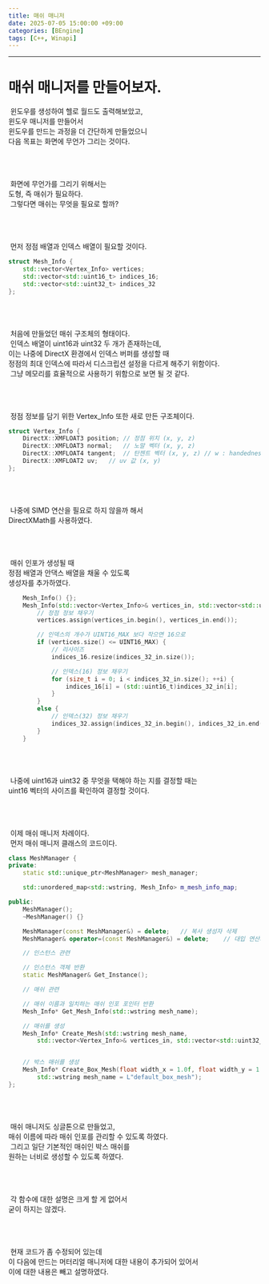 ```yaml
---
title: 매쉬 매니저
date: 2025-07-05 15:00:00 +09:00
categories: [BEngine]
tags: [C++, Winapi]
---
```


---
# 매쉬 매니저를 만들어보자.
&nbsp;윈도우를 생성하여 헬로 월드도 출력해보았고,<br>
윈도우 매니저를 만들어서<br>
윈도우를 만드는 과정을 더 간단하게 만들었으니<br>
다음 목표는 화면에 무언가 그리는 것이다.

<br><br><br>&nbsp;화면에 무언가를 그리기 위해서는<br>
도형, 즉 매쉬가 필요하다.<br>
&nbsp;그렇다면 매쉬는 무엇을 필요로 할까?

<br><br><br>&nbsp;먼저 정점 배열과 인덱스 배열이 필요할 것이다.

```cpp
struct Mesh_Info {
	std::vector<Vertex_Info> vertices;
	std::vector<std::uint16_t> indices_16;
	std::vector<std::uint32_t> indices_32
};
```

<br><br><br>&nbsp;처음에 만들었던 매쉬 구조체의 형태이다.<br>
&nbsp;인덱스 배열이 uint16과 uint32 두 개가 존재하는데,<br>
이는 나중에 DirectX 환경에서 인덱스 버퍼를 생성할 때<br>
정점의 최대 인덱스에 따라서 디스크립션 설정을 다르게 해주기 위함이다.<br>
&nbsp;그냥 메모리를 효율적으로 사용하기 위함으로 보면 될 것 같다.

<br><br><br>&nbsp;정점 정보를 담기 위한 Vertex_Info 또한 새로 만든 구조체이다.

```cpp
struct Vertex_Info {
	DirectX::XMFLOAT3 position;	// 정점 위치 (x, y, z)
	DirectX::XMFLOAT3 normal;	// 노말 벡터 (x, y, z)
	DirectX::XMFLOAT4 tangent;	// 탄젠트 벡터 (x, y, z) // w : handedness
	DirectX::XMFLOAT2 uv;	// uv 값 (x, y)
};
```

<br><br><br>&nbsp;나중에 SIMD 연산을 필요로 하지 않을까 해서<br>
DirectXMath를 사용하였다.

<br><br><br>&nbsp;매쉬 인포가 생성될 때<br>
정점 배열과 안댁스 배열을 채울 수 있도록<br>
생성자를 추가하였다.

```cpp
	Mesh_Info() {};
	Mesh_Info(std::vector<Vertex_Info>& vertices_in, std::vector<std::uint32_t>& indices_32_in) {
		// 정점 정보 채우기
		vertices.assign(vertices_in.begin(), vertices_in.end());

		// 인덱스의 개수가 UINT16_MAX 보다 작으면 16으로
		if (vertices.size() <= UINT16_MAX) {
			// 리사이즈
			indices_16.resize(indices_32_in.size());

			// 인덱스(16) 정보 채우기
			for (size_t i = 0; i < indices_32_in.size(); ++i) {
				indices_16[i] = (std::uint16_t)indices_32_in[i];
			}
		}
		else {
			// 인덱스(32) 정보 채우기
			indices_32.assign(indices_32_in.begin(), indices_32_in.end());
		}
	}
```

<br><br><br>&nbsp;나중에 uint16과 uint32 중 무엇을 택해야 하는 지를 결정할 때는<br>
uint16 벡터의 사이즈를 확인하여 결정할 것이다.

<br><br><br>&nbsp;이제 매쉬 매니저 차례이다.<br>
&nbsp;먼저 매쉬 매니저 클래스의 코드이다.

```cpp
class MeshManager {
private:
	static std::unique_ptr<MeshManager> mesh_manager;

	std::unordered_map<std::wstring, Mesh_Info> m_mesh_info_map;

public:
	MeshManager();
	~MeshManager() {}

	MeshManager(const MeshManager&) = delete;	// 복사 생성자 삭제
	MeshManager& operator=(const MeshManager&) = delete;	// 대입 연산자 삭제

	// 인스턴스 관련

	// 인스턴스 객체 반환
	static MeshManager& Get_Instance();

	// 매쉬 관련

	// 매쉬 이름과 일치하는 매쉬 인포 포인터 반환
	Mesh_Info* Get_Mesh_Info(std::wstring mesh_name);

	// 매쉬를 생성
	Mesh_Info* Create_Mesh(std::wstring mesh_name,
		std::vector<Vertex_Info>& vertices_in, std::vector<std::uint32_t>& indices_32_in);


	// 박스 매쉬를 생성
	Mesh_Info* Create_Box_Mesh(float width_x = 1.0f, float width_y = 1.0f, float width_z = 1.0f,
		std::wstring mesh_name = L"default_box_mesh");
};
```

<br><br><br>&nbsp;매쉬 매니저도 싱글톤으로 만들었고,<br>
매쉬 이름에 따라 매쉬 인포를 관리할 수 있도록 하였다.<br>
&nbsp;그리고 일단 기본적인 매쉬인 박스 매쉬를<br>
원하는 너비로 생성할 수 있도록 하였다.<br>

<br><br><br>&nbsp;각 함수에 대한 설명은 크게 할 게 없어서<br>
굳이 하지는 않겠다.

<br><br><br>&nbsp;현재 코드가 좀 수정되어 있는데<br>
이 다음에 만드는 머터리얼 매니저에 대한 내용이 추가되어 있어서<br>
이에 대한 내용은 빼고 설명하였다.
